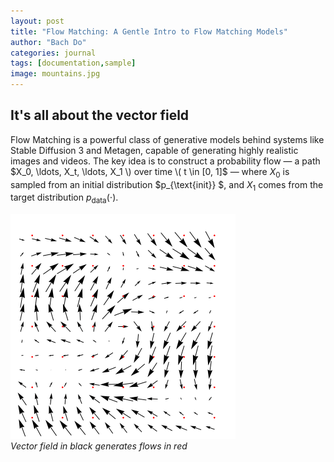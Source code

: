 ```yaml
---
layout: post
title: "Flow Matching: A Gentle Intro to Flow Matching Models"
author: "Bach Do"
categories: journal
tags: [documentation,sample]
image: mountains.jpg
---
```


## It's all about the vector field

Flow Matching is a powerful class of generative models behind systems like Stable Diffusion 3 and Metagen, capable of generating highly realistic images and videos. The key idea is to construct a probability flow — a path $X_0, \ldots, X_t, \ldots, X_1 \) over time \( t \in [0, 1]$ — where  $X_0$ is sampled from an initial distribution $p_{\text{init}} $, and $X_1$ comes from the target distribution $p_{\text{data}}(\cdot)$.

![VectorFieldFLow](https://github.com/bachvietdo01/bachvietdo01.github.io/blob/main/assets/img/vf_flow.gif?raw=true)
<br>
*Vector field in black generates flows in red*

